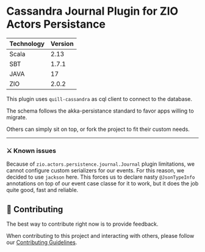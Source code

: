# Cassandra Journal Plugin for ZIO Actors Persistance
|Technology   | Version
|-------------|---------- |
|Scala        | 2.13 |
|SBT          | 1.7.1 |
|JAVA         | 17 |
|ZIO          | 2.0.2 |

This plugin uses `quill-cassandra` as cql client to connect to the database.

The schema follows the akka-persistance standard to favor apps willing to migrate.

Others can simply sit on top, or fork the project to fit their custom needs.

<hr/>

### ⚔️ Known issues
Because of `zio.actors.persistence.journal.Journal` plugin limitations, we cannot configure custom serializers for our events.
For this reason, we decided to use `jackson` here. This forces us to declare nasty `@JsonTypeInfo` annotations on top of our event case classe for it to work, but it does the job quite good, fast and reliable.

## 🤝 Contributing

The best way to contribute right now is to provide feedback.

When contributing to this project and interacting with others, please follow our [Contributing Guidelines](./CONTRIBUTING.md).
